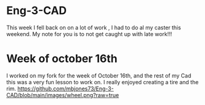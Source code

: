 # Eng-3-CAD
This week I fell back on on a lot of work , I had to do al my caster this weekend. My note for you is to not get caught up with late work!!!
# Week of october 16th
I worked on my fork for the week of October 16th, and the rest of my Cad this was a very fun lesson to work on. I really enjoyed creating a tire and the rim.
https://github.com/mbjones73/Eng-3-CAD/blob/main/images/wheel.png?raw=true

